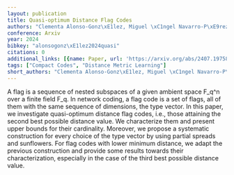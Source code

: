 ```yaml
---
layout: publication
title: Quasi-optimum Distance Flag Codes
authors: "Clementa Alonso-Gonz\xE1lez, Miguel \xC1ngel Navarro-P\xE9rez"
conference: Arxiv
year: 2024
bibkey: "alonsogonz\xE1lez2024quasi"
citations: 0
additional_links: [{name: Paper, url: 'https://arxiv.org/abs/2407.19758'}]
tags: ["Compact Codes", "Distance Metric Learning"]
short_authors: "Clementa Alonso-Gonz\xE1lez, Miguel \xC1ngel Navarro-P\xE9rez"
---
```

A flag is a sequence of nested subspaces of a given ambient space F_q^n over
a finite field F_q. In network coding, a flag code is a set of flags, all of
them with the same sequence of dimensions, the type vector. In this paper, we
investigate quasi-optimum distance flag codes, i.e., those attaining the second
best possible distance value. We characterize them and present upper bounds for
their cardinality. Moreover, we propose a systematic construction for every
choice of the type vector by using partial spreads and sunflowers. For flag
codes with lower minimum distance, we adapt the previous construction and
provide some results towards their characterization, especially in the case of
the third best possible distance value.